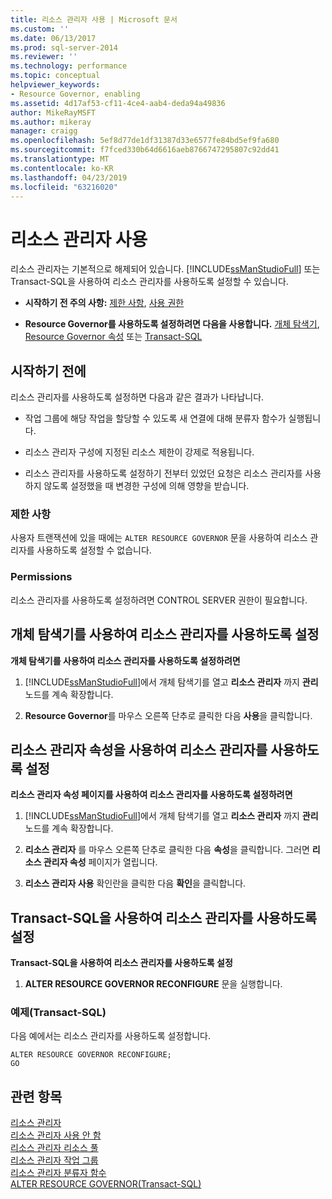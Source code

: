 ```yaml
---
title: 리소스 관리자 사용 | Microsoft 문서
ms.custom: ''
ms.date: 06/13/2017
ms.prod: sql-server-2014
ms.reviewer: ''
ms.technology: performance
ms.topic: conceptual
helpviewer_keywords:
- Resource Governor, enabling
ms.assetid: 4d17af53-cf11-4ce4-aab4-deda94a49836
author: MikeRayMSFT
ms.author: mikeray
manager: craigg
ms.openlocfilehash: 5ef8d77de1df31387d33e6577fe84bd5ef9fa680
ms.sourcegitcommit: f7fced330b64d6616aeb8766747295807c92dd41
ms.translationtype: MT
ms.contentlocale: ko-KR
ms.lasthandoff: 04/23/2019
ms.locfileid: "63216020"
---
```

# <a name="enable-resource-governor"></a>리소스 관리자 사용
  리소스 관리자는 기본적으로 해제되어 있습니다. [!INCLUDE[ssManStudioFull](../../includes/ssmanstudiofull-md.md)] 또는 Transact-SQL을 사용하여 리소스 관리자를 사용하도록 설정할 수 있습니다.  
  
-   **시작하기 전 주의 사항:**  [제한 사항](#LimitationsRestrictions), [사용 권한](#Permissions)  
  
-   **Resource Governor를 사용하도록 설정하려면 다음을 사용합니다.**  [개체 탐색기](#RGOnObjEx), [Resource Governor 속성](#RGOnProp) 또는 [Transact-SQL](#RGOnTSQL)  
  
##  <a name="BeforeYouBegin"></a> 시작하기 전에  
 리소스 관리자를 사용하도록 설정하면 다음과 같은 결과가 나타납니다.  
  
-   작업 그룹에 해당 작업을 할당할 수 있도록 새 연결에 대해 분류자 함수가 실행됩니다.  
  
-   리소스 관리자 구성에 지정된 리소스 제한이 강제로 적용됩니다.  
  
-   리소스 관리자를 사용하도록 설정하기 전부터 있었던 요청은 리소스 관리자를 사용하지 않도록 설정했을 때 변경한 구성에 의해 영향을 받습니다.  
  
###  <a name="LimitationsRestrictions"></a> 제한 사항  
 사용자 트랜잭션에 있을 때에는 `ALTER RESOURCE GOVERNOR` 문을 사용하여 리소스 관리자를 사용하도록 설정할 수 없습니다.  
  
###  <a name="Permissions"></a> Permissions  
 리소스 관리자를 사용하도록 설정하려면 CONTROL SERVER 권한이 필요합니다.  
  
##  <a name="RGOnObjEx"></a> 개체 탐색기를 사용하여 리소스 관리자를 사용하도록 설정  
 **개체 탐색기를 사용하여 리소스 관리자를 사용하도록 설정하려면**  
  
1.  [!INCLUDE[ssManStudioFull](../../includes/ssmanstudiofull-md.md)]에서 개체 탐색기를 열고 **리소스 관리자** 까지 **관리**노드를 계속 확장합니다.  
  
2.  **Resource Governor**를 마우스 오른쪽 단추로 클릭한 다음 **사용**을 클릭합니다.  
  
##  <a name="RGOnProp"></a> 리소스 관리자 속성을 사용하여 리소스 관리자를 사용하도록 설정  
 **리소스 관리자 속성 페이지를 사용하여 리소스 관리자를 사용하도록 설정하려면**  
  
1.  [!INCLUDE[ssManStudioFull](../../includes/ssmanstudiofull-md.md)]에서 개체 탐색기를 열고 **리소스 관리자** 까지 **관리**노드를 계속 확장합니다.  
  
2.  **리소스 관리자** 를 마우스 오른쪽 단추로 클릭한 다음 **속성**을 클릭합니다. 그러면 **리소스 관리자 속성** 페이지가 열립니다.  
  
3.  **리소스 관리자 사용** 확인란을 클릭한 다음 **확인**을 클릭합니다.  
  
##  <a name="RGOnTSQL"></a> Transact-SQL을 사용하여 리소스 관리자를 사용하도록 설정  
 **Transact-SQL을 사용하여 리소스 관리자를 사용하도록 설정**  
  
1.  **ALTER RESOURCE GOVERNOR RECONFIGURE** 문을 실행합니다.  
  
### <a name="example-transact-sql"></a>예제(Transact-SQL)  
 다음 예에서는 리소스 관리자를 사용하도록 설정합니다.  
  
```  
ALTER RESOURCE GOVERNOR RECONFIGURE;  
GO  
```  
  
## <a name="see-also"></a>관련 항목  
 [리소스 관리자](resource-governor.md)   
 [리소스 관리자 사용 안 함](disable-resource-governor.md)   
 [리소스 관리자 리소스 풀](resource-governor-resource-pool.md)   
 [리소스 관리자 작업 그룹](resource-governor-workload-group.md)   
 [리소스 관리자 분류자 함수](resource-governor-classifier-function.md)   
 [ALTER RESOURCE GOVERNOR&#40;Transact-SQL&#41;](/sql/t-sql/statements/alter-resource-governor-transact-sql)  
  
  
